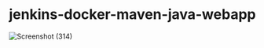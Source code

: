 # jenkins-docker-maven-java-webapp
![Screenshot (314)](https://user-images.githubusercontent.com/72197439/175264208-f71d4870-0c26-4fb2-a985-7ece12e4ebef.png)

